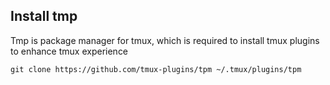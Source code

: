 ## Install tmp
Tmp is package manager for tmux, which is required to install tmux plugins to enhance tmux experience

`git clone https://github.com/tmux-plugins/tpm ~/.tmux/plugins/tpm`
